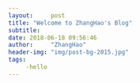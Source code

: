```yaml
---
layout:     post
title: "Welcome to ZhangHao's Blog"
subtitle:   
date: 2018-06-18 09:56:46       
author:     "ZhangHao"
header-img: "img/post-bg-2015.jpg"
tags:
     -hello
---
```

